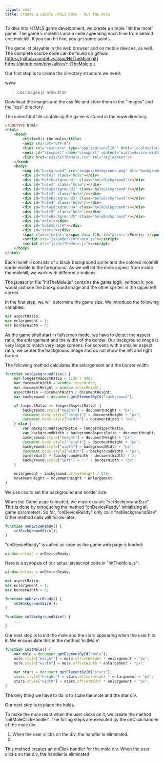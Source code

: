 ```yaml
---
layout: post
title: Create a simple HTML5 game - Hit the mole
---
```


To dive into HTML5 game development, we create a simple "hit the mole" game. The game 5 molehills and a mole appearing each time from behind one molehill. If you can hit him, you get some points.


The game ist playable in the web browser and on mobile devices, as well. The complete source code can be found on github: [https://github.com/physalisio/HitTheMole.git] https://github.com/physalisio/HitTheMole.git

Our first step is to create the directory structure we need:

www
>css
>images
>js
>index.html

Download the images and the css file and store them in the "images" and the "css" directory.

The index.html file containing the game is stored in the www directory.


```html
<!DOCTYPE html>
<html>
    <head>
        <title>Hit the mole</title>
        <meta charset="UTF-8">
        <link rel="resource" type="application/l10n" href="locales/locales.ini" />
        <meta id="Viewport" name="viewport" content="width=device-width,initial-scale=1.0, maximum-scale=1.0, minimum-scale=1.0">
        <link href="css/hitTheMole.css" rel="stylesheet"/>
    </head>
    <body>
        <img id="background" src="images/background.png" alt="background"/>
        <div id="hole1" class="hole"></div>
        <div id="holeBackground1" class="holeBackground"/></div>
        <div id="hole2" class="hole"/></div>
        <div id="holeBackground2" class="holeBackground"/></div>
        <div id="hole3" class="hole"/></div>
        <div id="holeBackground3" class="holeBackground"/></div>
        <div id="hole4" class="hole"/></div>
        <div id="holeBackground4" class="holeBackground"/></div>
        <div id="hole5" class="hole"/></div>
        <div id="holeBackground5" class="holeBackground"/></div>
        <div id="mole"></div>
        <div id="moleSprite"></div>
        <div id="stars"></div>
        <span class="points"><span data-l10n-id="points">Points: </span><span id="points">0</span></span>
        <script src="js/underscore-min.js"></script>
        <script src="js/hitTheMole.js"></script>
    </body>
</html>

```

Each molehill consists of a black background sprite and the colored molehill sprite visible in the foreground. As we will let the mole appear from inside the molehill, we work with different z-indices.

The javascript file "hitTheMole.js" contains the game logik; without it, you would just see the background image and the other sprites in the upper left corner.

In the first step, we will determine the game size. We introduce the following variables:

```javascript
var aspectRatio;
var enlargement = 1;
var borderWidth = 0;
```

As the game shall start in fullscreen mode, we have to detect the aspect ratio, the enlargement and the width of the border. Our background image is very large to match very large screens. For screens with a smaller aspect ratio, we center the background image and do not show the left and right border.

The following method calculates the enlargement and the border width:

```javascript
function setBackgroundSize() {
    var longestAspectRatio = 1136 / 640;
    var documentWidth = window.innerWidth;
    var documentHeight = window.innerHeight;
    aspectRatio = documentWidth / documentHeight;
    var background = document.getElementById("background");

    if (aspectRatio >= longestAspectRatio) {
        background.style["height"] = documentHeight + "px";
        document.body.style["height"] = documentHeight + "px";
        document.body.style["width"] = documentWidth + "px";
    } else {
        var backgroundAspectRatio = longestAspectRatio;
        var backgroundWidth = backgroundAspectRatio * documentHeight;
        background.style["height"] = documentHeight + "px";
        document.body.style["height"] = documentHeight + "px";
        background.style["width"] = backgroundWidth + "px";
        document.body.style["width"] = backgroundWidth + "px";
        borderWidth = (backgroundWidth - documentWidth) / 2;
        background.style["left"] = "-" + borderWidth + "px";
    }

    enlargement = background.offsetHeight / 640;
    movementHeight = movementHeight * enlargement;
}
```

We use css to set the background and border size.

When the Game page is loaded, we must execute "setBackgroundSize". This is done by introducing the method "onDeviceReady" initializing all game parameters. So far, "onDeviceReady" only calls "setBackgroundSize". Other method calls will follow later:

```javascript
function onDeviceReady() {
    setBackgroundSize();
}

```

"onDeviceReady" is called as soon as the game web page is loaded:

```javascript
window.onload = onDeviceReady;
```

Here is a synopsis of our actual javascript code in "hitTheMole.js":

```javascript
window.onload = onDeviceReady;

var aspectRatio;
var enlargement = 1;
var borderWidth = 0;

function onDeviceReady() {
    setBackgroundSize();
}

function setBackgroundSize() {
    ...
}
```

Our next step is to init the mole and the stars appearing when the user hits it. We encapsulate this in the method 'initMole':

```javascript
function initMole() {
    var mole = document.getElementById("mole");
    mole.style["height"] = mole.offsetHeight * enlargement + "px";
    mole.style["width"] = mole.offsetWidth * enlargement + "px";
    
    var stars = document.getElementById("stars");
    stars.style["height"] = stars.offsetHeight * enlargement + "px";
    stars.style["width"] = stars.offsetWidth * enlargement + "px";
}
```

The only thing we have to do is to scale the mole and the star div.

Our next step is to place the holes.

To make the mole react when the user clicks on it, we create the method 'initMoleClickHandler'. The folling steps are executed by the onClick handler of the mole div:
1. When the user clicks on the div, the handler is eliminated.
2. 
This method creates an onClick handler for the mole div. When the user clicks on the div, the handler is eliminated

